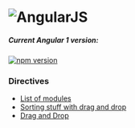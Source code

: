 # ![AngularJS](https://angular.io/resources/images/logos/standard/shield-large.png)

##### Current Angular 1 version:
[![npm version](https://badge.fury.io/js/angular.svg)](http://badge.fury.io/js/angular)


### Directives
* [List of modules](https://ngmodules.com/?page=8)
* [Sorting stuff with drag and drop](http://rubaxa.github.io/Sortable/)
* [Drag and Drop](http://codef0rmer.github.io/angular-dragdrop/#/list)
